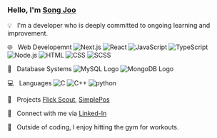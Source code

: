 ### Hello, I'm [Song Joo](https://songjoo-devfolio.vercel.app/)

:bulb: &nbsp; I'm a developer who is deeply committed to ongoing learning and improvement.

:globe_with_meridians: &nbsp;  Web Developemnt ![Next.js](https://img.shields.io/badge/-Next.js-blue?logo=next.js&logoColor=white) ![React](https://img.shields.io/badge/-React-blue?logo=react&logoColor=white) ![JavaScript](https://img.shields.io/badge/-JavaScript-blue?logo=javascript&logoColor=white) ![TypeScript](https://img.shields.io/badge/-TypeScript-blue?logo=typescript&logoColor=white)  ![Node.js](https://img.shields.io/badge/-Node.js-blue?logo=node.js&logoColor=white) ![HTML](https://img.shields.io/badge/-HTML-green?logo=html5&logoColor=ffffff) ![CSS](https://img.shields.io/badge/-CSS-green?logo=css3) ![SCSS](https://img.shields.io/badge/-SCSS-green?logo=sass&logoColor=black)       

:floppy_disk: &nbsp; Database Systems ![MySQL Logo](https://img.shields.io/badge/-MySQL-yellow?logo=mysql&logoColor=white) ![MongoDB Logo](https://img.shields.io/badge/-MongoDB-yellow?logo=mongodb&logoColor=white)

:computer: &nbsp;  Languages ![C](https://img.shields.io/badge/-C-orange?logo=c&logoColor=white) ![C++](https://img.shields.io/badge/-C%2B%2B-orange?logo=C%2B%2B&&logoColor=white) ![python](https://img.shields.io/badge/python-orange?logo=python&logoColor=white)     

:rocket: &nbsp;  Projects [Flick Scout](https://animated-kashata-8b339e.netlify.app/), [SimplePos](https://github.com/SongJoo1993/SimplePos)       

:link: &nbsp;  Connect with me via [Linked-In](https://www.linkedin.com/in/songjoo/)

:muscle: &nbsp;  Outside of coding, I enjoy hitting the gym for workouts.
